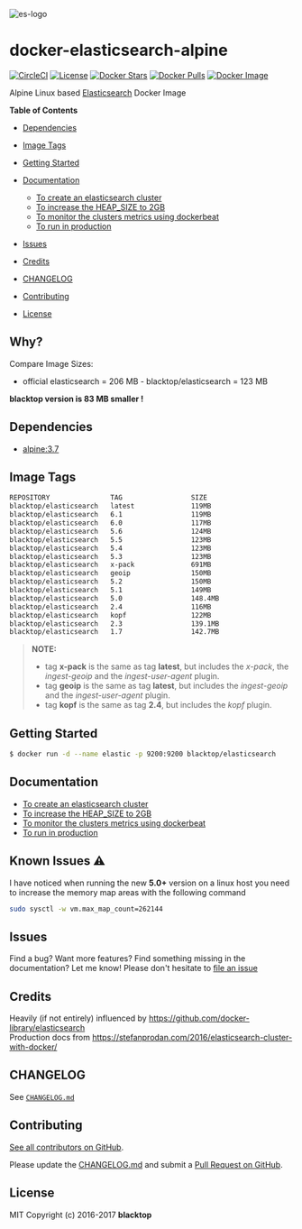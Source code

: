 ![es-logo](https://raw.githubusercontent.com/blacktop/docker-elasticsearch-alpine/master/es-logo.png)

# docker-elasticsearch-alpine

[![CircleCI](https://circleci.com/gh/blacktop/docker-elasticsearch-alpine.png?style=shield)](https://circleci.com/gh/blacktop/docker-elasticsearch-alpine) [![License](http://img.shields.io/:license-mit-blue.svg)](http://doge.mit-license.org) [![Docker Stars](https://img.shields.io/docker/stars/blacktop/elasticsearch.svg)](https://hub.docker.com/r/blacktop/elasticsearch/) [![Docker Pulls](https://img.shields.io/docker/pulls/blacktop/elasticsearch.svg)](https://hub.docker.com/r/blacktop/elasticsearch/) [![Docker Image](https://img.shields.io/badge/docker%20image-119MB-blue.svg)](https://hub.docker.com/r/blacktop/elasticsearch/)

Alpine Linux based [Elasticsearch](https://www.elastic.co/products/elasticsearch) Docker Image

**Table of Contents**

- [Dependencies](#dependencies)
- [Image Tags](#image-tags)
- [Getting Started](#getting-started)
- [Documentation](#documentation)

  - [To create an elasticsearch cluster](docs/create.md)
  - [To increase the HEAP_SIZE to 2GB](docs/options.md)
  - [To monitor the clusters metrics using dockerbeat](docs/dockerbeat.md)
  - [To run in production](docs/production.md)

- [Issues](#issues)
- [Credits](#credits)
- [CHANGELOG](#changelog)
- [Contributing](#contributing)
- [License](#license)

## Why?

Compare Image Sizes:

- official elasticsearch = 206 MB - blacktop/elasticsearch = 123 MB

**blacktop version is 83 MB smaller !**

## Dependencies

- [alpine:3.7](https://hub.docker.com/_/alpine/)

## Image Tags

```bash
REPOSITORY               TAG                 SIZE
blacktop/elasticsearch   latest              119MB
blacktop/elasticsearch   6.1                 119MB
blacktop/elasticsearch   6.0                 117MB
blacktop/elasticsearch   5.6                 124MB
blacktop/elasticsearch   5.5                 123MB
blacktop/elasticsearch   5.4                 123MB
blacktop/elasticsearch   5.3                 123MB
blacktop/elasticsearch   x-pack              691MB
blacktop/elasticsearch   geoip               150MB
blacktop/elasticsearch   5.2                 150MB
blacktop/elasticsearch   5.1                 149MB
blacktop/elasticsearch   5.0                 148.4MB
blacktop/elasticsearch   2.4                 116MB
blacktop/elasticsearch   kopf                122MB
blacktop/elasticsearch   2.3                 139.1MB
blacktop/elasticsearch   1.7                 142.7MB
```

> **NOTE:**
> - tag **x-pack** is the same as tag **latest**, but includes the _x-pack_, the _ingest-geoip_ and the _ingest-user-agent_ plugin.
> - tag **geoip** is the same as tag **latest**, but includes the _ingest-geoip_ and the _ingest-user-agent_ plugin.
> - tag **kopf** is the same as tag **2.4**, but includes the _kopf_ plugin.

## Getting Started

```bash
$ docker run -d --name elastic -p 9200:9200 blacktop/elasticsearch
```

## Documentation

- [To create an elasticsearch cluster](docs/create.md)
- [To increase the HEAP_SIZE to 2GB](docs/options.md)
- [To monitor the clusters metrics using dockerbeat](docs/dockerbeat.md)
- [To run in production](docs/production.md)

## Known Issues :warning:

I have noticed when running the new **5.0+** version on a linux host you need to increase the memory map areas with the following command

```bash
sudo sysctl -w vm.max_map_count=262144
```

## Issues

Find a bug? Want more features? Find something missing in the documentation? Let me know! Please don't hesitate to [file an issue](https://github.com/blacktop/docker-elasticsearch-alpine/issues/new)

## Credits

Heavily (if not entirely) influenced by <https://github.com/docker-library/elasticsearch><br>
Production docs from <https://stefanprodan.com/2016/elasticsearch-cluster-with-docker/>

## CHANGELOG

See [`CHANGELOG.md`](https://github.com/blacktop/docker-elasticsearch-alpine/blob/master/CHANGELOG.md)

## Contributing

[See all contributors on GitHub](https://github.com/blacktop/docker-elasticsearch-alpine/graphs/contributors).

Please update the [CHANGELOG.md](https://github.com/blacktop/docker-elasticsearch-alpine/blob/master/CHANGELOG.md) and submit a [Pull Request on GitHub](https://help.github.com/articles/using-pull-requests/).

## License

MIT Copyright (c) 2016-2017 **blacktop**

